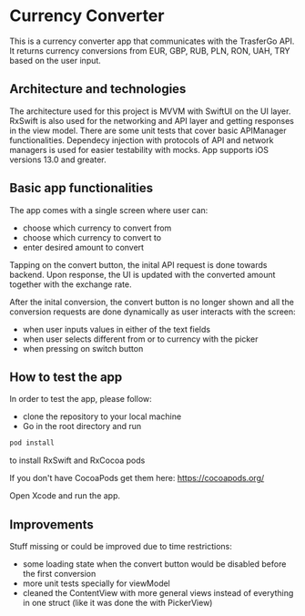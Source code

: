 # Currency Converter

This is a currency converter app that communicates with the TrasferGo API. It returns currency conversions from EUR, GBP, RUB, PLN, RON, UAH, TRY based on the user input.

## Architecture and technologies

The architecture used for this project is MVVM with SwiftUI on the UI layer. RxSwift is also used for the networking and API layer and getting responses in the view model.
There are some unit tests that cover basic APIManager functionalities.
Dependecy injection with protocols of API and network managers is used for easier testability with mocks.
App supports iOS versions 13.0 and greater.

## Basic app functionalities

The app comes with a single screen where user can:
 - choose which currency to convert from
 - choose which currency to convert to
 - enter desired amount to convert

 Tapping on the convert button, the inital API request is done towards backend. Upon response, the UI is updated with the converted amount together with the exchange rate. 

 After the inital conversion, the convert button is no longer shown and all the conversion requests are done dynamically as user interacts with the screen:
 - when user inputs values in either of the text fields
 - when user selects different from or to currency with the picker
 - when pressing on switch button

## How to test the app

 In order to test the app, please follow:
 - clone the repository to your local machine
 - Go in the root directory and run
 ```bash
 pod install
 ```
 to install RxSwift and RxCocoa pods

If you don't have CocoaPods get them here: https://cocoapods.org/

Open Xcode and run the app.

## Improvements

 Stuff missing or could be improved due to time restrictions:
 - some loading state when the convert button would be disabled before the first conversion
 - more unit tests specially for viewModel
 - cleaned the ContentView with more general views instead of everything in one struct (like it was done the with PickerView)


